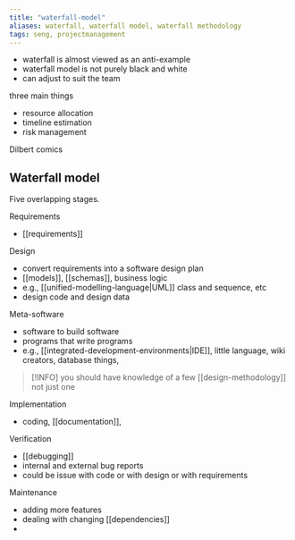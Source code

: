 ```yaml
---
title: "waterfall-model"
aliases: waterfall, waterfall model, waterfall methodology
tags: seng, projectmanagement
---
```


- waterfall is almost viewed as an anti-example
- waterfall model is not purely black and white
- can adjust to suit the team

three main things
- resource allocation
- timeline estimation
- risk management

Dilbert comics

## Waterfall model
Five overlapping stages. 

Requirements
- [[requirements]]

Design
- convert requirements into a software design plan
- [[models]], [[schemas]], business logic
- e.g., [[unified-modelling-language|UML]] class and sequence, etc
- design code and design data

Meta-software
- software to build software
- programs that write programs
- e.g., [[integrated-development-environments|IDE]], little language, wiki creators, database things, 

> [!INFO] you should have knowledge of a few [[design-methodology]] not just one

Implementation
- coding, [[documentation]], 

Verification
- [[debugging]]
- internal and external bug reports
- could be issue with code or with design or with requirements

Maintenance
- adding more features
- dealing with changing [[dependencies]]
- 


